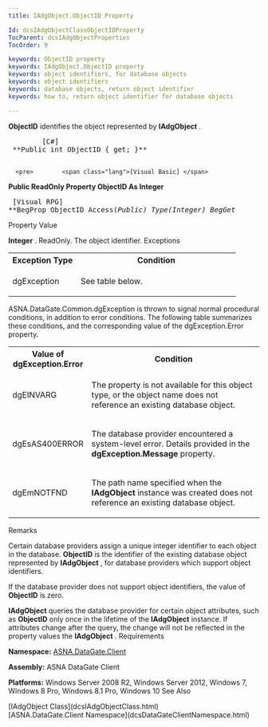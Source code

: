 ```yaml
---
title: IAdgObject.ObjectID Property

Id: dcsIAdgObjectClassObjectIDProperty
TocParent: dcsIAdgObjectProperties
TocOrder: 9

keywords: ObjectID property
keywords: IAdgObject.ObjectID property
keywords: object identifiers, for database objects
keywords: object identifiers
keywords: database objects, return object identifier
keywords: how to, return object identifier for database objects

---
```


**ObjectID** identifies the object represented by **IAdgObject** .
<pre>        <span class="lang">[C#]</span>
 **Public int ObjectID { get; }** 
      </pre>
      <pre>        <span class="lang">[Visual Basic] </span>
 **Public ReadOnly Property ObjectID As Integer** 
      </pre>
      <pre class="prettyprint">
        <span class="lang">[Visual RPG]</span>
 **BegProp ObjectID Access(*Public) Type(*Integer)
   BegGet** 
      </pre>

Property Value

**Integer** . ReadOnly. The object identifier. 
Exceptions

<table class="dtTABLE" id="Table2" cellspacing="0">
          <colgroup span="1">
            <col align="middles" span="1" width="30%" style="FONT-WEIGHT: bold" />
            <col span="1" width="70%" />
          </colgroup>
          <tr>
            <th colspan="1" rowspan="1">
							Exception Type</th>
            <th colspan="1" rowspan="1">
							Condition</th>
          </tr>
          <tr>
            <td colspan="1" rowspan="1">

dgException 
</td>
            <td colspan="1" rowspan="1">

See table below. 
</td>
          </tr>
</table>

ASNA.DataGate.Common.dgException is thrown to signal normal procedural conditions, in addition to error conditions. The following table summarizes these conditions, and the corresponding value of the dgException.Error property.
<br />

<table class="dtTABLE" id="Table3" cellspacing="0">
          <colgroup span="1">
            <col align="middles" span="1" width="20%" style="FONT-WEIGHT: bold" />
            <col span="1" width="70%" />
          </colgroup>
          <tr>
            <th colspan="1" rowspan="1">
							Value of dgException.Error
						</th>
            <th colspan="1" rowspan="1">
							Condition
						</th>
          </tr>
          <tr>
            <td colspan="1" rowspan="1">

dgEINVARG 
</td>
            <td colspan="1" rowspan="1">

The property is not available for this object type, or the object name does not reference an existing database object. 
</td>
          </tr>
          <tr>
            <td colspan="1" rowspan="1">

dgEsAS400ERROR 
</td>
            <td colspan="1" rowspan="1">

The database provider encountered a system-level error. Details provided in the **dgException.Message** property. 
</td>
          </tr>
          <tr>
            <td colspan="1" rowspan="1">

dgEmNOTFND 
</td>
            <td colspan="1" rowspan="1">

The path name specified when the **IAdgObject** instance was created does not reference an existing database object. 
</td>
          </tr>
</table>

Remarks

Certain database providers assign a unique integer identifier to each object in the database. **ObjectID** is the identifier of the existing database object represented by **IAdgObject** , for database providers which support object identifiers.

If the database provider does not support object identifiers, the value of **ObjectID** is zero.

**IAdgObject** queries the database provider for certain object attributes, such as **ObjectID** only once in the lifetime of the **IAdgObject** instance. If attributes change after the query, the change will not be reflected in the property values the **IAdgObject** .
Requirements

**Namespace:** [ASNA.DataGate.Client](dcsDataGateClientNamespace.html) 

**Assembly:** ASNA DataGate Client

**Platforms:** Windows Server 2008 R2, Windows Server 2012, Windows 7, Windows 8 Pro, Windows 8.1 Pro, Windows 10
See Also

<dl />
      [IAdgObject Class](dcsIAdgObjectClass.html)
      <br />
      [ASNA.DataGate.Client Namespace](dcsDataGateClientNamespace.html)

